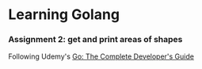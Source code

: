 # Learning Golang

### Assignment 2: get and print areas of shapes

Following Udemy's [Go: The Complete Developer's Guide](https://www.udemy.com/go-the-complete-developers-guide/)
